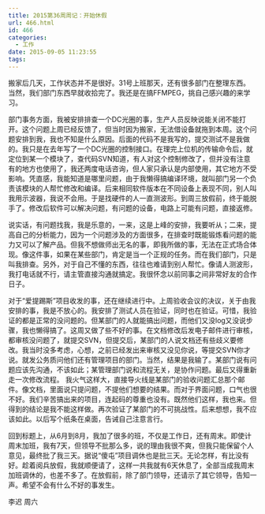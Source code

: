```yaml
---
title: 2015第36周周记：开始休假
url: 466.html
id: 466
categories:
  - 工作
date: 2015-09-05 11:23:55
tags:
---
```


搬家后几天，工作状态并不是很好。31号上班那天，还有很多部门在整理东西。当然，我们部门东西早就收拾完了。我还是在搞FFMPEG，挑自己感兴趣的来学习。
<!-- more --> 
部门事务方面，我被安排排查一个DC光圈的事，生产人员反映说能关闭不能打开。这个问题上周已经反馈了，但当时因为搬家，无法借设备就拖到本周。这个问题安排到我，我也不知是什么原因。后面的代码不是我写的，提交测试不是我做的。我只是在去年写了一个DC光圈的控制接口。在理完上位机的传输命令后，就定位到某一个模块了，查代码SVN知道，有人对这个控制修改了，但并没有注意有的地方也使用了，我还两度电话咨询，但人家只承认是内部使用，其它地方不受影响。凭直感，我能知道是哪里问题，由于我懒得搞编译环境，就叫部门另一个负责该模块的人帮忙修改和编译。后来相同软件版本在不同设备上表现不同，别人叫我用示波器，我说不会用。于是找硬件的人一直测波形。到周三放假前，终于能脱手了。修改后软件可以解决问题，有问题的设备，电路上可能有问题，直接返修。 
 
说实话，有问题找我，我是乐意的，一来，这是上峰的安排，我要听从；二来，提高自己的分析能力，因为一个问题涉及的方面很多，在排查时既能锻炼看问题的能力又可以了解产品。但我不想做师出无名的事，即我所做的事，无法在正式场合体现。像这件事，如果在某些部门，肯定是当一个正规的任务。而在我们部门，只是叫我排查。另外，对于自己不懂的东西，往往也难请到别人帮忙。像请人测波形，我打电话就不行，请主管直接沟通就搞定。我很怀念以前同事之间非常好友的合作日子。 
 
对于“爱提踢斯”项目收发的事，还在继续进行中。上周验收会议的决议，关于由我安排的事，我是不放心的。我安排了测试人员在验证，同时也在验证。可惜，我验证的都是正常的没问题的。但某部门的人就能搞出问题，而他们又没log又没说步骤，我也懒得搞了。这周又做了些不好的事。在文档修改后发电子邮件进行审核，都审核没问题了，就提交SVN，但提交后，某部门的人说文档还有些歧义要修改。我当时没多考虑，心想，之前已经发出来审核又没见你说，等提交SVN你才说。就发公务质问他们还有管理项目的部门。当然，结果是我输了。某部门说有问题应该先沟通，不该如此；某管理部门说和流程无关，是协作问题。最后又得重新走一次修改流程。 我火气这样大，直接导火线是某部门的验收问题汇总那个邮件。像文档，里面说只提问题，不提他们想要的结果。而对于界面问题，口气也很不好。我们辛苦搞出来的项目，连起码的尊重也没有。既然他们这样，我也来。但得到的结论是我不能这样做。再次验证了某部门的不可挑战性。后来想想，我不应该如此。以后写个纸条在桌面，告诫自己注意言行。 

回到标题上，从6月到8月，我加了很多的班，不仅是工作日，还有周末。即使计周末加班，我有7天，但领导不批那么多，说的理由我很不爽，但我只能保留个人意见，最终批了我三天。据说“傻屯”项目调休也是批三天。无论怎样，有比没有好。趁着阅兵放假，我就顺便请了，这样一共我就有6天休息了，全部当成我周末加班调休的，也差不多了。在放假前，除了部门领导，还请示了其它领导，告知一声。希望不会有什么不好的事发生。 

李迟 周六
